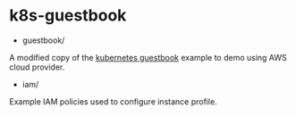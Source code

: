 # k8s-guestbook
* guestbook/

A modified copy of the [kubernetes guestbook](https://github.com/kubernetes/examples/tree/master/guestbook) example to demo using AWS cloud provider.

* iam/

Example IAM policies used to configure instance profile.
